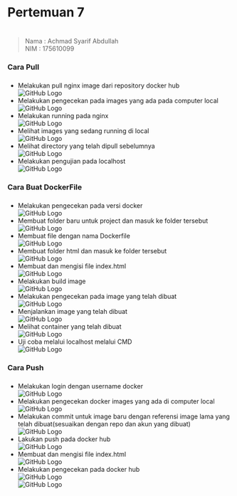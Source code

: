 # Pertemuan 7 <h1>
>Nama   : Achmad Syarif Abdullah                
>NIM    : 175610099

### Cara Pull <h3>
* Melakukan pull nginx image dari repository docker hub     
    ![GitHub Logo](/images/1.png)
* Melakukan pengecekan pada images yang ada pada computer local     
    ![GitHub Logo](/images/2.png)
* Melakukan running pada nginx  
    ![GitHub Logo](/images/3.png)
* Melihat images yang sedang running di local   
    ![GitHub Logo](/images/4.png)
* Melihat directory yang telah dipull sebelumnya    
    ![GitHub Logo](/images/5.png)
* Melakukan pengujian pada localhost            
    ![GitHub Logo](/images/6.png)
### Cara Buat DockerFile <h3>
* Melakukan pengecekan pada versi docker     
    ![GitHub Logo](/images/7.png)
* Membuat folder baru untuk project dan masuk ke folder tersebut     
    ![GitHub Logo](/images/8.png)
* Membuat file dengan nama Dockerfile  
    ![GitHub Logo](/images/9.png)
* Membuat folder html dan masuk ke folder tersebut   
    ![GitHub Logo](/images/10.png)
* Membuat dan mengisi file index.html   
    ![GitHub Logo](/images/11.png)
* Melakukan build image            
    ![GitHub Logo](/images/12.png)
* Melakukan pengecekan pada image yang telah dibuat    
    ![GitHub Logo](/images/13.png)
* Menjalankan image yang telah dibuat     
    ![GitHub Logo](/images/14.png)
* Melihat container yang telah dibuat  
    ![GitHub Logo](/images/15.png)
* Uji coba melalui localhost melalui CMD   
    ![GitHub Logo](/images/16.png)
### Cara Push <h3>
* Melakukan login dengan username docker     
    ![GitHub Logo](/images/17.png)
* Melakukan pengecekan docker images yang ada di computer local     
    ![GitHub Logo](/images/18.png)
* Melakukan commit untuk image baru dengan referensi image lama yang telah dibuat(sesuaikan dengan repo dan akun yang dibuat)               
    ![GitHub Logo](/images/19.png)
* Lakukan push pada docker hub   
    ![GitHub Logo](/images/20.png)
* Membuat dan mengisi file index.html   
    ![GitHub Logo](/images/21.png)
* Melakukan pengecekan pada docker hub            
    ![GitHub Logo](/images/22.png)            
    ![GitHub Logo](/images/23.png)

